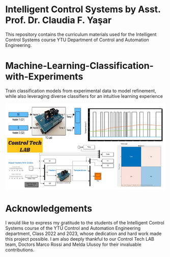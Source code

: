 
# Intelligent Control Systems by Asst. Prof. Dr. Claudia F. Yaşar

This repository contains the curriculum materials used for the Intelligent Control Systems course YTU Department of Control and Automation Engineering.
# Machine-Learning-Classification-with-Experiments
Train classification models from experimental data to model refinement, while also leveraging diverse classifiers for an intuitive learning experience

<img src="Classification.jpg" width="800">

# Acknowledgements
I would like to express my gratitude to the students of the Intelligent Control Systems course of the YTÜ Control and Automation Engineering department, Class 2022 and 2023, whose dedication and hard work made this project possible. I am also deeply thankful to our Control Tech LAB team, Doctors Marco Rossi and Melda Ulusoy for their invaluable contributions.
